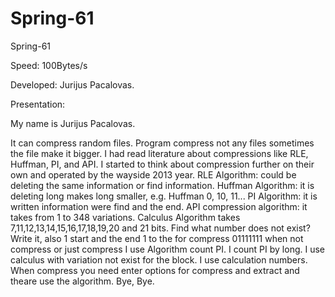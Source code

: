 # Spring-61
Spring-61



Speed: 100Bytes/s

Developed: Jurijus Pacalovas.

Presentation:

My name is Jurijus Pacalovas.

It can compress random files. Program compress not any files sometimes the file make it bigger. I had read literature about compressions like RLE, Huffman, PI, and API. I started to think about compression further on their own and operated by the wayside 2013 year. RLE Algorithm: could be deleting the same information or find information. Huffman Algorithm: it is deleting long makes long smaller, e.g. Huffman 0, 10, 11... PI Algorithm: it is written information were find and the end. API compression algorithm: it takes from 1 to 348 variations. Calculus Algorithm takes 7,11,12,13,14,15,16,17,18,19,20 and 21 bits. Find what number does not exist? Write it, also 1 start and the end 1 to the for compress 01111111 when not compress or just compress I use Algorithm count PI. I count PI by long. I use calculus with variation not exist for the block. I use calculation numbers.
When compress you need enter options for compress and extract and theare use the algorithm.
Bye, Bye.

